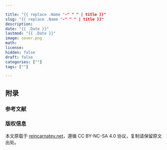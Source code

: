 ```yaml
---

title: "{{ replace .Name "-" " " | title }}"
slug: "{{ replace .Name "-" " " | title }}"
description: 
date: "{{ .Date }}"
lastmod: "{{ .Date }}"
image: cover.png
math: 
license: 
hidden: false
draft: false 
categories: [""]
tags: [""]

---
```


## 附录

### 参考文献

### 版权信息

本文原载于 [reincarnatey.net](https://blog.reincarnatey.net)，遵循 CC BY-NC-SA 4.0 协议，复制请保留原文出处。
